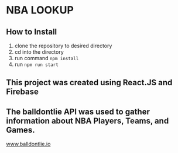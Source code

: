 # NBA LOOKUP

## How to Install 
1. clone the repository to desired directory 
2. cd into the directory 
3. run command `npm install`
4. run `npm run start`

## This project was created using React.JS and Firebase 
## The balldontlie API was used to gather information about NBA Players, Teams, and Games.
www.balldontlie.io
